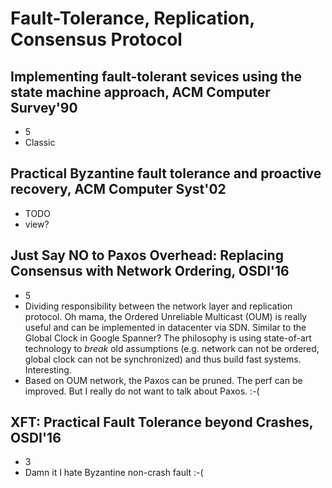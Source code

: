 # Fault-Tolerance, Replication, Consensus Protocol

## Implementing fault-tolerant sevices using the state machine approach, ACM Computer Survey'90
- 5
- Classic

## Practical Byzantine fault tolerance and proactive recovery, ACM Computer Syst'02
- TODO
- view?

## Just Say NO to Paxos Overhead: Replacing Consensus with Network Ordering, OSDI'16
- 5
- Dividing responsibility between the network layer and replication protocol.
Oh mama, the Ordered Unreliable Multicast (OUM) is really useful and can be
implemented in datacenter via SDN. Similar to the Global Clock in Google
Spanner? The philosophy is using state-of-art technology to _break_ old
assumptions (e.g. network can not be ordered, global clock can not be
synchronized) and thus build fast systems. Interesting.
- Based on OUM network, the Paxos can be pruned. The perf can be improved.
But I really do not want to talk about Paxos. :-(

## XFT: Practical Fault Tolerance beyond Crashes, OSDI'16
- 3
- Damn it I hate Byzantine non-crash fault :-(
